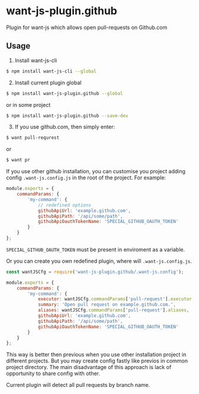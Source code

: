 # want-js-plugin.github
Plugin for want-js which allows open pull-requests on Github.com

## Usage

1) Install want-js-cli

```bash
$ npm install want-js-cli --global
```

2) Install current plugin global

```bash
$ npm install want-js-plugin.github --global
```

or in some project

```bash
$ npm install want-js-plugin.github --save-dev
```

3) If you use github.com, then simply enter:
```bash
$ want pull-requrest
```
 
or

```bash
$ want pr
```

If you use other github installation, уou can customise you project adding config `.want-js.config.js` in the root of the project.
For example:

```js
module.exports = {
    commandParams: {
        'my-command': {
            // redefined options
            githubApiUrl: 'example.github.com',
            githubApiPath: '/api/some/path',
            githubApiOauthTokenName: 'SPECIAL_GITHUB_OAUTH_TOKEN'
        }
    }
};
```

`SPECIAL_GITHUB_OAUTH_TOKEN` must be present in enviroment as a variable.

Or you can create you own redefined plugin, where will `.want-js.config.js`.


```js
const wantJSCfg = require('want-js-plugin.github/.want-js.config');

module.exports = {
    commandParams: {
        'my-command': {
            executor: wantJSCfg.commandParams['pull-request'].executor,
            summary: 'Open pull request on example.github.com.',
            aliases: wantJSCfg.commandParams['pull-request'].aliases,
            githubApiUrl: 'example.github.com',
            githubApiPath: '/api/some/path',
            githubApiOauthTokenName: 'SPECIAL_GITHUB_OAUTH_TOKEN'
        }
    }
};
```

This way is better then previous when you use other installation project in different projects.
But you may create config fastly like previos in common project directory.
The main disadvantage of this approach is lack of opportunity to share config with other.

Current plugin will detect all pull requests by branch name.
